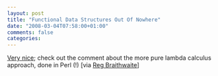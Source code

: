 ```yaml
---
layout: post
title: "Functional Data Structures Out Of Nowhere"
date: "2008-03-04T07:58:00+01:00"
comments: false
categories: 
---
```


<p><a href="http://offthelip.org/?p=103">Very nice</a>; check out the comment about the more pure lambda calculus approach, done in Perl (!) [via <a href="http://del.icio.us/raganwald/weblog#2008-03-03">Reg Braithwaite</a>]</p>


